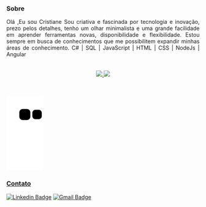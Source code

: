 ### Sobre
<div style="text-align: justify">  
Olá ,Eu sou Cristiane Sou criativa e fascinada por tecnologia e inovação, prezo pelos detalhes, tenho um olhar minimalista e uma grande facilidade em aprender 
ferramentas novas, disponibilidade e flexibilidade. Estou sempre em busca de conhecimentos que me possibilitem expandir minhas áreas de 
conhecimento. C# | SQL | JavaScript | HTML | CSS | NodeJs | Angular 
</div> 
<br>
<br>
<div align="center">
  <a href="https://github.com/cristianeasreis">
  <img height="180em" src="https://github-readme-stats.vercel.app/api?username=cristianeasreis&show_icons=true&theme=dracula&include_all_commits=true&count_private=true"/>
  <img height="180em" src="https://github-readme-stats.vercel.app/api/top-langs/?username=cristianeasreis&layout=compact&langs_count=7&theme=dracula"/>
</div>

<br>
<br>

![Snake animation](https://github.com/cristianeasreis/cristianeasreis/blob/output/github-contribution-grid-snake.svg)


### Contato
 [![Linkedin Badge](https://img.shields.io/badge/-Cristiane_Araujo-blue?style=flat-square&logo=Linkedin&logoColor=white&link=https://www.linkedin.com/in/cristiane-araujo-souza-dos-reis-4a6b131a3/)](https://www.linkedin.com/in/cristiane-araujo-souza-dos-reis-4a6b131a3/) 
[![Gmail Badge](https://img.shields.io/badge/-cristianeara628@gmail.com-c14438?style=flat-square&logo=email&logoColor=white&link=mailto:cristianeara628@gmail.com)](mailto:cristianeara628@gmail.com)





